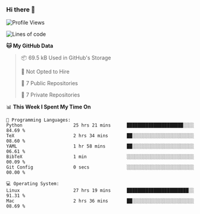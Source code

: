 ### Hi there 👋

<!--
**huayuan4396/huayuan4396** is a ✨ _special_ ✨ repository because its `README.md` (this file) appears on your GitHub profile.

Here are some ideas to get you started:

- 🔭 I’m currently working on ...
- 🌱 I’m currently learning ...
- 👯 I’m looking to collaborate on ...
- 🤔 I’m looking for help with ...
- 💬 Ask me about ...
- 📫 How to reach me: ...
- 😄 Pronouns: ...
- ⚡ Fun fact: ...
-->

<!--START_SECTION:waka-->
![Profile Views](http://img.shields.io/badge/Profile%20Views-0-blue)

![Lines of code](https://img.shields.io/badge/From%20Hello%20World%20I%27ve%20Written-5.6%20thousand%20lines%20of%20code-blue)

**🐱 My GitHub Data** 

> 📦 69.5 kB Used in GitHub's Storage 
 > 
> 🚫 Not Opted to Hire
 > 
> 📜 7 Public Repositories 
 > 
> 🔑 7 Private Repositories 
 > 
📊 **This Week I Spent My Time On** 

```text
💬 Programming Languages: 
Python                   25 hrs 21 mins      █████████████████████░░░░   84.69 % 
TeX                      2 hrs 34 mins       ██░░░░░░░░░░░░░░░░░░░░░░░   08.60 % 
YAML                     1 hr 58 mins        ██░░░░░░░░░░░░░░░░░░░░░░░   06.61 % 
BibTeX                   1 min               ░░░░░░░░░░░░░░░░░░░░░░░░░   00.09 % 
Git Config               0 secs              ░░░░░░░░░░░░░░░░░░░░░░░░░   00.00 % 

💻 Operating System: 
Linux                    27 hrs 19 mins      ███████████████████████░░   91.31 % 
Mac                      2 hrs 36 mins       ██░░░░░░░░░░░░░░░░░░░░░░░   08.69 % 
```


<!--END_SECTION:waka-->
